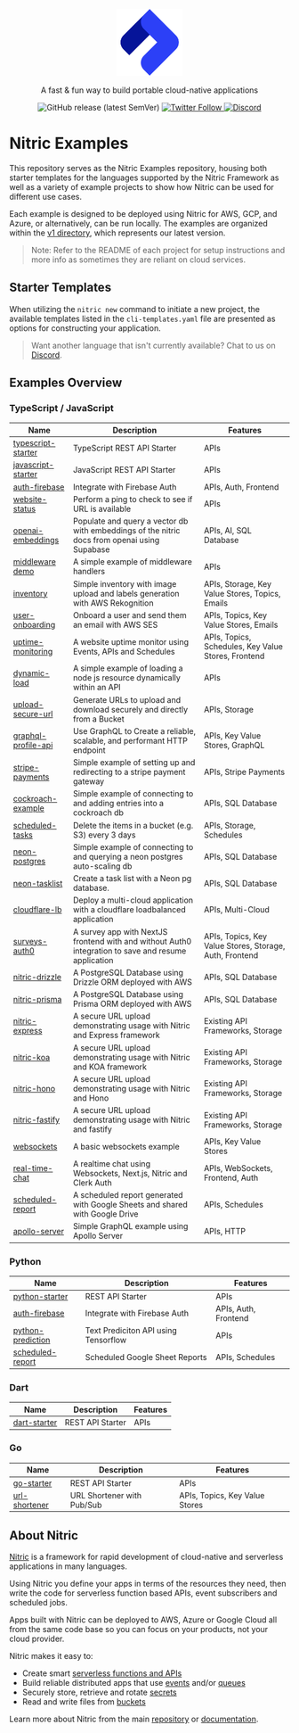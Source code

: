 <p align="center">
  <a href="https://nitric.io">
    <img src="https://raw.githubusercontent.com/nitrictech/nitric/main/docs/assets/nitric-logo.svg" width="120" alt="Nitric Logo"/>
  </a>
</p>

<p align="center">
  A fast & fun way to build portable cloud-native applications
</p>

<p align="center">
  <img alt="GitHub release (latest SemVer)" src="https://img.shields.io/github/v/release/nitrictech/nitric?sort=semver" />
  <a href="https://twitter.com/nitric_io">
    <img alt="Twitter Follow" src="https://img.shields.io/twitter/follow/nitric_io?label=Follow&style=social" />
  </a>
  <a href="https://nitric.io/chat"><img alt="Discord" src="https://img.shields.io/discord/955259353043173427?label=discord" /></a>
</p>

# Nitric Examples

This repository serves as the Nitric Examples repository, housing both starter templates for the languages supported by the Nitric Framework as well as a variety of example projects to show how Nitric can be used for different use cases.

Each example is designed to be deployed using Nitric for AWS, GCP, and Azure, or alternatively, can be run locally. The examples are organized within the [v1 directory](./v1/), which represents our latest version.

> Note: Refer to the README of each project for setup instructions and more info as sometimes they are reliant on cloud services.

## Starter Templates

When utilizing the `nitric new` command to initiate a new project, the available templates listed in the `cli-templates.yaml` file are presented as options for constructing your application.

> Want another language that isn't currently available? Chat to us on [Discord](https://nitric.io/chat).

## Examples Overview

### TypeScript / JavaScript

| Name                                             | Description                                                                                         | Features                                                |
| ------------------------------------------------ | --------------------------------------------------------------------------------------------------- | ------------------------------------------------------- |
| [typescript-starter](./v1/typescript-starter/)   | TypeScript REST API Starter                                                                         | APIs                                                    |
| [javascript-starter](./v1/javascript-starter/)   | JavaScript REST API Starter                                                                         | APIs                                                    |
| [auth-firebase](./v1/auth-firebase/)             | Integrate with Firebase Auth                                                                        | APIs, Auth, Frontend                                    |
| [website-status](./v1/website-status/)           | Perform a ping to check to see if URL is available                                                  | APIs                                                    |
| [openai-embeddings](./v1/openai-embeddings/)     | Populate and query a vector db with embeddings of the nitric docs from openai using Supabase        | APIs, AI, SQL Database                                  |
| [middleware demo](./v1/middleware-demo/)         | A simple example of middleware handlers                                                             | APIs                                                    |
| [inventory](./v1/product-inventory/)             | Simple inventory with image upload and labels generation with AWS Rekognition                       | APIs, Storage, Key Value Stores, Topics, Emails         |
| [user-onboarding](./v1/user-onboarding/)         | Onboard a user and send them an email with AWS SES                                                  | APIs, Topics, Key Value Stores, Emails                  |
| [uptime-monitoring](./v1/uptime-monitoring/)     | A website uptime monitor using Events, APIs and Schedules                                           | APIs, Topics, Schedules, Key Value Stores, Frontend     |
| [dynamic-load](./v1/dynamic-load/)               | A simple example of loading a node js resource dynamically within an API                            | APIs                                                    |
| [upload-secure-url](./v1/upload-secure-url/)     | Generate URLs to upload and download securely and directly from a Bucket                            | APIs, Storage                                           |
| [graphql-profile-api](./v1/profile-api-graphql/) | Use GraphQL to Create a reliable, scalable, and performant HTTP endpoint                            | APIs, Key Value Stores, GraphQL                         |
| [stripe-payments](./v1/stripe-payments/)         | Simple example of setting up and redirecting to a stripe payment gateway                            | APIs, Stripe Payments                                   |
| [cockroach-example](./v1/cockroach-example/)     | Simple example of connecting to and adding entries into a cockroach db                              | APIs, SQL Database                                      |
| [scheduled-tasks](./v1/scheduled-tasks/)         | Delete the items in a bucket (e.g. S3) every 3 days                                                 | APIs, Storage, Schedules                                |
| [neon-postgres](./v1/neon/)                      | Simple example of connecting to and querying a neon postgres auto-scaling db                        | APIs, SQL Database                                      |
| [neon-tasklist](./v1/neon-tasklist/)             | Create a task list with a Neon pg database.                                                         | APIs, SQL Database                                      |
| [cloudflare-lb](./v1/cloudflare-lb/)             | Deploy a multi-cloud application with a cloudflare loadbalanced application                         | APIs, Multi-Cloud                                       |
| [surveys-auth0](./v1/surveys-auth0/)             | A survey app with NextJS frontend with and without Auth0 integration to save and resume application | APIs, Topics, Key Value Stores, Storage, Auth, Frontend |
| [nitric-drizzle](./v1/nitric-drizzle/)           | A PostgreSQL Database using Drizzle ORM deployed with AWS                                           | APIs, SQL Database                                      |
| [nitric-prisma](./v1/nitric-prisma/)             | A PostgreSQL Database using Prisma ORM deployed with AWS                                            | APIs, SQL Database                                      |
| [nitric-express](./v1/nitric-express/)           | A secure URL upload demonstrating usage with Nitric and Express framework                           | Existing API Frameworks, Storage                        |
| [nitric-koa](./v1/nitric-koa/)                   | A secure URL upload demonstrating usage with Nitric and KOA framework                               | Existing API Frameworks, Storage                        |
| [nitric-hono](./v1/nitric-hono/)                 | A secure URL upload demonstrating usage with Nitric and Hono                                        | Existing API Frameworks, Storage                        |
| [nitric-fastify](./v1/nitric-fastify/)           | A secure URL upload demonstrating usage with Nitric and fastify                                     | Existing API Frameworks, Storage                        |
| [websockets](./v1/websockets/)                   | A basic websockets example                                                                          | APIs, Key Value Stores                                  |
| [real-time-chat](./v1/realtime-chat-app/)        | A realtime chat using Websockets, Next.js, Nitric and Clerk Auth                                    | APIs, WebSockets, Frontend, Auth                        |
| [scheduled-report](./v1/scheduled-report/)       | A scheduled report generated with Google Sheets and shared with Google Drive                        | APIs, Schedules                                         |
| [apollo-server](./v1/apollo-server/)             | Simple GraphQL example using Apollo Server                                                          | APIs, HTTP                                              |

### Python

| Name                                         | Description                          | Features             |
| -------------------------------------------- | ------------------------------------ | -------------------- |
| [python-starter](./v1/python-starter/)       | REST API Starter                     | APIs                 |
| [auth-firebase](./v1/auth-firebase/)         | Integrate with Firebase Auth         | APIs, Auth, Frontend |
| [python-prediction](./v1/python-prediction/) | Text Prediciton API using Tensorflow | APIs                 |
| [scheduled-report](./v1/scheduled-report/)   | Scheduled Google Sheet Reports       | APIs, Schedules      |

### Dart

| Name                               | Description      | Features |
| ---------------------------------- | ---------------- | -------- |
| [dart-starter](./v1/dart-starter/) | REST API Starter | APIs     |

### Go

| Name                                 | Description                | Features                       |
| ------------------------------------ | -------------------------- | ------------------------------ |
| [go-starter](./v1/go-starter/)       | REST API Starter           | APIs                           |
| [url-shortener](./v1/url-shortener/) | URL Shortener with Pub/Sub | APIs, Topics, Key Value Stores |

## About Nitric

[Nitric](https://nitric.io) is a framework for rapid development of cloud-native and serverless applications in many languages.

Using Nitric you define your apps in terms of the resources they need, then write the code for serverless function based APIs, event subscribers and scheduled jobs.

Apps built with Nitric can be deployed to AWS, Azure or Google Cloud all from the same code base so you can focus on your products, not your cloud provider.

Nitric makes it easy to:

- Create smart [serverless functions and APIs](https://nitric.io/docs/apis)
- Build reliable distributed apps that use [events](https://nitric.io/docs/messaging/topics) and/or [queues](https://nitric.io/docs/messaging/queues)
- Securely store, retrieve and rotate [secrets](https://nitric.io/docs/secrets)
- Read and write files from [buckets](https://nitric.io/docs/storage)

Learn more about Nitric from the main [repository](https://github.com/nitrictech/nitric) or [documentation](https://nitric.io/docs).
